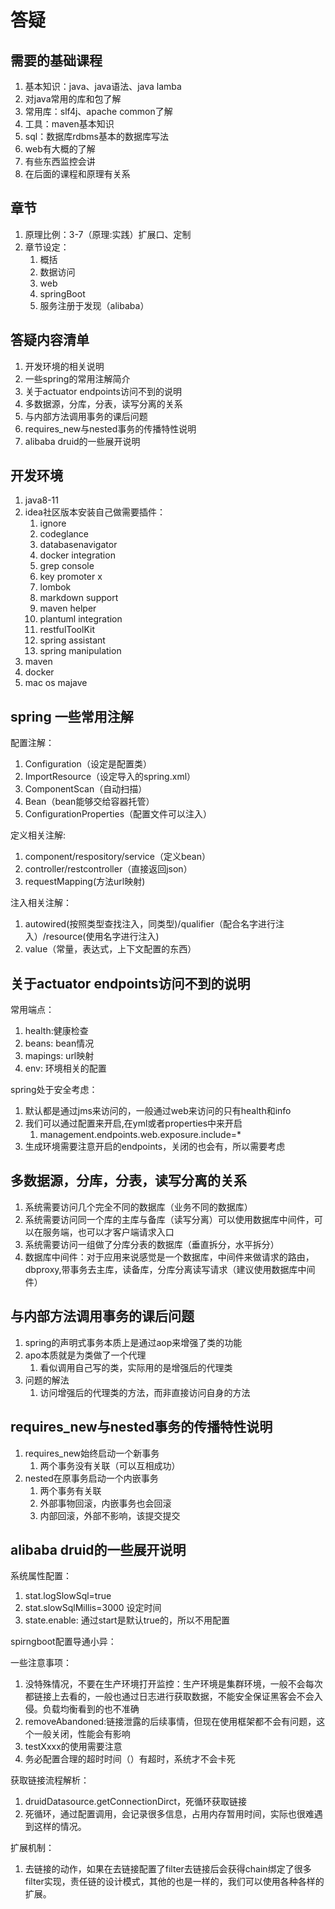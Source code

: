 # 答疑

## 需要的基础课程

1. 基本知识：java、java语法、java lamba
2. 对java常用的库和包了解
3. 常用库：slf4j、apache common了解
4. 工具：maven基本知识
5. sql：数据库rdbms基本的数据库写法
6. web有大概的了解
7. 有些东西监控会讲
8. 在后面的课程和原理有关系

## 章节

1. 原理比例：3-7（原理:实践）扩展口、定制
2. 章节设定：
   1. 概括
   2. 数据访问
   3. web
   4. springBoot
   5. 服务注册于发现（alibaba）

## 答疑内容清单

1. 开发环境的相关说明
2. 一些spring的常用注解简介
3. 关于actuator endpoints访问不到的说明
4. 多数据源，分库，分表，读写分离的关系
5. 与内部方法调用事务的课后问题
6. requires_new与nested事务的传播特性说明
7. alibaba druid的一些展开说明

## 开发环境

1. java8-11
2. idea社区版本安装自己做需要插件：
   1. ignore
   2. codeglance
   3. databasenavigator
   4. docker integration
   5. grep console
   6. key promoter x
   7. lombok
   8. markdown support
   9. maven helper
   10. plantuml integration
   11. restfulToolKit
   12. spring assistant
   13. spring manipulation
3. maven
4. docker
5. mac os majave

## spring 一些常用注解

配置注解：

1. Configuration（设定是配置类）
2. ImportResource（设定导入的spring.xml）
3. ComponentScan（自动扫描）
4. Bean（bean能够交给容器托管）
5. ConfigurationProperties（配置文件可以注入）

定义相关注解:

1. component/respository/service（定义bean）
2. controller/restcontroller（直接返回json）
3. requestMapping(方法url映射)

注入相关注解：

1. autowired(按照类型查找注入，同类型)/qualifier（配合名字进行注入）/resource(使用名字进行注入)
2. value（常量，表达式，上下文配置的东西）

## 关于actuator endpoints访问不到的说明

常用端点：

1. health:健康检查
2. beans: bean情况
3. mapings: url映射
4. env: 环境相关的配置

spring处于安全考虑：

1. 默认都是通过jms来访问的，一般通过web来访问的只有health和info
2. 我们可以通过配置来开启,在yml或者properties中来开启
   1. management.endpoints.web.exposure.include=*
3. 生成环境需要注意开启的endpoints，关闭的也会有，所以需要考虑

## 多数据源，分库，分表，读写分离的关系

1. 系统需要访问几个完全不同的数据库（业务不同的数据库）
2. 系统需要访问同一个库的主库与备库（读写分离）可以使用数据库中间件，可以在服务端，也可以才客户端请求入口
3. 系统需要访问一组做了分库分表的数据库（垂直拆分，水平拆分）
4. 数据库中间件：对于应用来说感觉是一个数据库，中间件来做请求的路由，dbproxy,带事务去主库，读备库，分库分离读写请求（建议使用数据库中间件）

## 与内部方法调用事务的课后问题

1. spring的声明式事务本质上是通过aop来增强了类的功能
2. apo本质就是为类做了一个代理
   1. 看似调用自己写的类，实际用的是增强后的代理类
3. 问题的解法
   1. 访问增强后的代理类的方法，而非直接访问自身的方法

## requires_new与nested事务的传播特性说明

1. requires_new始终启动一个新事务
   1. 两个事务没有关联（可以互相成功）
2. nested在原事务启动一个内嵌事务
   1. 两个事务有关联
   2. 外部事物回滚，内嵌事务也会回滚
   3. 内部回滚，外部不影响，该提交提交

## alibaba druid的一些展开说明

系统属性配置：

1. stat.logSlowSql=true
2. stat.slowSqlMillis=3000 设定时间
3. state.enable: 通过start是默认true的，所以不用配置

spirngboot配置导通小异：

一些注意事项：

1. 没特殊情况，不要在生产环境打开监控：生产环境是集群环境，一般不会每次都链接上去看的，一般也通过日志进行获取数据，不能安全保证黑客会不会入侵。负载均衡看到的也不准确
2. removeAbandoned:链接泄露的后续事情，但现在使用框架都不会有问题，这个一般关闭，性能会有影响
3. testXxxx的使用需要注意
4. 务必配置合理的超时时间（）有超时，系统才不会卡死

获取链接流程解析：

1. druidDatasource.getConnectionDirct，死循环获取链接
2. 死循环，通过配置调用，会记录很多信息，占用内存暂用时间，实际也很难遇到这样的情况。

扩展机制：

1. 去链接的动作，如果在去链接配置了filter去链接后会获得chain绑定了很多filter实现，责任链的设计模式，其他的也是一样的，我们可以使用各种各样的扩展。
